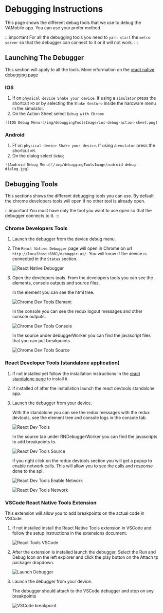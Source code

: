 # Debugging Instructions 
This page shows the different debug tools that we use to debug the VAMobile app. You can use your prefer method.

:::important
  For all the debugging tools you need to `yarn start` the `metro server` so that the debugger can  connect to it or it will not work.
:::

## Launching The Debugger 
This section will apply to all the tools. More information on the [react native debugging page](https://reactnative.dev/docs/debugging)

### IOS
   1. If on `physical device Shake your device`. If using a `simulator` press the shortcut  `⌘D` or by selecting the `Shake Gesture` inside the hardware menu in the simulator.
   2. On the Action Sheet select `Debug with Chrome`

    ![IOS Debug Menu](/img/debuggingToolsImage/ios-debug-action-sheet.png) 


### Android
   1. Ff on `physical device Shake your device`. If using a `emulator` press the shortcut  `⌘M`.
   2. On the dialog select `Debug`

    ![Android Debug Menu](/img/debuggingToolsImage/android-debug-dialog.jpg) 
   

## Debugging Tools
 This sections shows the different debugging tools you can use. By default the chrome developers tools will open if no other tool is already open.

:::important
You must have only the tool you want to use open so that the debugger connects to it.
:::

### Chrome Developers Tools

1. Launch the debugger from the device debug menu.

2. The `React Native Debugger` page will open in Chrome on url `http://localhost:8081/debugger-ui/`. You will know if the device is connected in the `Status` section.

    ![React Native Debugger](/img/debuggingToolsImage/chrome-debug-screen.png) 

3. Open the developers tools. From the developers tools you can see the elements, console outputs and source files.

    In the element you can see the html tree.

    ![Chrome Dev Tools Element](/img/debuggingToolsImage/chrome-dev-tools-element.png) 
    
    In the console you can see the redux logout messages and other console outputs.

    ![Chrome Dev Tools Console](/img/debuggingToolsImage/chrome-dev-tools-console.png) 
    
    In the source under debuggerWorker you can find the javascript files that you can put breakpoints.

    ![Chrome Dev Tools Source](/img/debuggingToolsImage/chrome-dev-tools-source.png) 


### React Developer Tools (standalone application)

 1. If not installed yet follow the installation instructions in the [react standalone page](https://github.com/facebook/react/tree/main/packages/react-devtools) to install it.

 2. If installed of after the installation launch the react devtools standalone app.

 3. Launch the debugger from your device.

    With the standalone you can see the redux messages with the redux devtools, see the element tree and console logs in the console tab.

    ![React Dev Tools](/img/debuggingToolsImage/react-dev-tools.png) 

    In the source tab under RNDebuggerWorker you can find the javascripts to add breakpoints to.

    ![React Dev Tools Source](/img/debuggingToolsImage/react-dev-tools-source.png) 

    If you right click on the redux devtools section you will get a popup to enable network calls. This will allow you to see the calls and response done to the api.

    ![React Dev Tools Enable Network](/img/debuggingToolsImage/react-dev-tools-enable-network.png) 

    ![React Dev Tools Network](/img/debuggingToolsImage/react-dev-tools-network.png) 


### VSCode React Native Tools Extension
 This extension will allow you to add breakpoints on the actual code in VSCode.

 1. If not installed install the React Native Tools extension in VSCode and follow the setup instructions in the extensions document.

    ![React Tools VSCode](/img/debuggingToolsImage/vscode-react-tools-ext.png) 

2. After the extension is installed launch the debugger. Select the Run and Debug Icon on the left explorer and click the play button on the Attach tp packager dropdown.

    ![Launch Debugger](/img/debuggingToolsImage/vscode-launch-debugger.png) 

3. Launch the debugger from your device.

    The debugger should attach to the VSCode debugger and stop on any breakpoints

    ![VSCode breakpoint](/img/debuggingToolsImage/vscode-debugger-breakpoint.png) 


    
    



